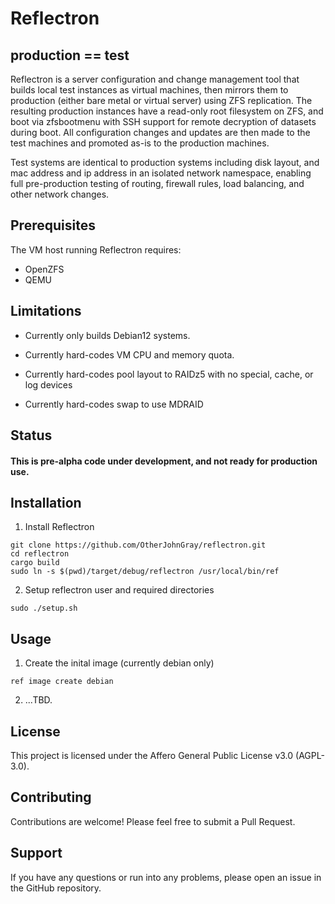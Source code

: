 # Reflectron
## production == test

Reflectron is a server configuration and change management tool that builds local test instances as virtual machines, then mirrors them to production (either bare metal or virtual server) using ZFS replication. 
The resulting production instances have a read-only root filesystem on ZFS, and boot via zfsbootmenu with SSH support for remote decryption of datasets during boot. All configuration changes 
and updates are then made to the test machines and promoted as-is to the production machines. 

Test systems are identical to production systems including disk layout, and mac address and ip address in an isolated network namespace, enabling full pre-production testing of routing, firewall rules, load balancing, and  other network changes.

## Prerequisites

The VM host running Reflectron requires:

- OpenZFS
- QEMU

## Limitations

- Currently only builds Debian12 systems.

- Currently hard-codes VM CPU and memory quota.

- Currently hard-codes pool layout to RAIDz5 with no special, cache, or log devices

- Currently hard-codes swap to use MDRAID

## Status
#### This is pre-alpha code under development, and not ready for production use.

## Installation

1. Install Reflectron
```
git clone https://github.com/OtherJohnGray/reflectron.git
cd reflectron
cargo build
sudo ln -s $(pwd)/target/debug/reflectron /usr/local/bin/ref
```
2. Setup reflectron user and required directories
```
sudo ./setup.sh
```


## Usage 
1. Create the inital image (currently debian only)
```
ref image create debian
```
2. ...TBD. 

## License
This project is licensed under the Affero General Public License v3.0 (AGPL-3.0).

## Contributing
Contributions are welcome! Please feel free to submit a Pull Request.

## Support
If you have any questions or run into any problems, please open an issue in the GitHub repository.